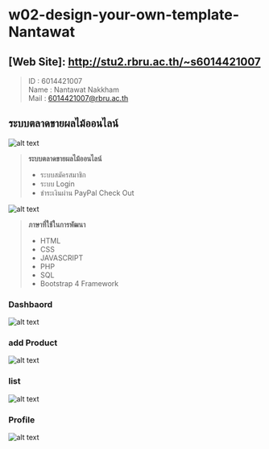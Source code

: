 # w02-design-your-own-template-Nantawat
## [Web Site]: http://stu2.rbru.ac.th/~s6014421007
> ID : 6014421007 <br>
> Name : Nantawat Nakkham <br>
> Mail : 6014421007@rbru.ac.th <br>




## ระบบตลาดขายผลไม้ออนไลน์
![alt text](https://sv1.picz.in.th/images/2019/01/22/Tdtk5f.png)
> **ระบบตลาดขายผลไม้ออนไลน์**
> - ระบบสมัครสมาชิก
> - ระบบ Login
> - ชำระเงินผ่าน PayPal Check Out 




![alt text](https://sv1.picz.in.th/images/2019/01/22/Tdtx5P.png)
> **ภาษาที่ใช้ในการพัฒนา**
> - HTML
> - CSS
> - JAVASCRIPT
> - PHP
> - SQL
> - Bootstrap 4 Framework

### Dashbaord
![alt text](https://sv1.picz.in.th/images/2019/01/22/Td5Cjg.png)
### add Product
![alt text](https://sv1.picz.in.th/images/2019/01/22/Td529n.png)
### list
![alt text](https://sv1.picz.in.th/images/2019/01/22/Td5uvW.png)
### Profile
![alt text](https://sv1.picz.in.th/images/2019/01/22/Td5nN2.png)
